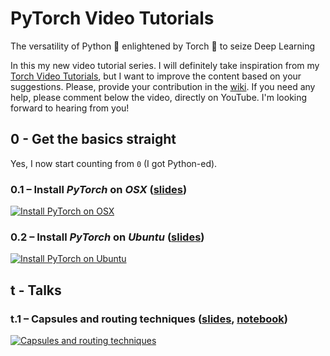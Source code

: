 # PyTorch Video Tutorials
The versatility of Python :snake: enlightened by Torch :flashlight: to seize Deep Learning

In this my new video tutorial series.
I will definitely take inspiration from my [Torch Video Tutorials](https://github.com/Atcold/torch-Video-Tutorials), but I want to improve the content based on your suggestions.
Please, provide your contribution in the [wiki](https://github.com/Atcold/pyTorch-Video-Tutorials/wiki).
If you need any help, please comment below the video, directly on YouTube.
I'm looking forward to hearing from you!

## 0 - Get the basics straight

Yes, I now start counting from `0` (I got Python-ed).

### 0.1 – Install *PyTorch* on *OSX* ([slides](res/0.1/slides.pdf))

[![Install PyTorch on OSX](http://img.youtube.com/vi/h8n6HrLfeJQ/0.jpg)](https://youtu.be/h8n6HrLfeJQ?list=PLLHTzKZzVU9e37Jq7DPut8In7MYZZ7uan)

### 0.2 – Install *PyTorch* on *Ubuntu* ([slides](res/0.2/slides.pdf))

[![Install PyTorch on Ubuntu](http://img.youtube.com/vi/PSC0RVcubnA/0.jpg)](https://youtu.be/PSC0RVcubnA?list=PLLHTzKZzVU9e37Jq7DPut8In7MYZZ7uan)

## t - Talks

### t.1 – Capsules and routing techniques ([slides](res/t.1/slides.pdf), [notebook](res/t.1/full_script.ipynb))

[![Capsules and routing techniques](http://img.youtube.com/vi/EATWLTyLfmc/0.jpg)](https://youtu.be/EATWLTyLfmc?list=PLLHTzKZzVU9e37Jq7DPut8In7MYZZ7uan)
